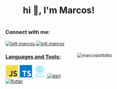 <h1 align="center">hi 👋, I'm Marcos!</h1>

<div style="display:flex; flex-direction: row; align-items: center; justify-content: center; gap: 12px">
  <div style="width: 214px">
    <h3 align="left">Connect with me:</h3>
    <p align="left">
      <a href="https://linkedin.com/in/lott-marcos" target="blank">
        <img align="center" src="https://raw.githubusercontent.com/rahuldkjain/github-profile-readme-generator/master/src/images/icons/Social/linked-in-alt.svg" alt="lott-marcos" height="30" width="40" />
      </a>
      <a href="https://instagram.com/lott.marcos" target="blank"><img align="center" src="https://raw.githubusercontent.com/rahuldkjain/github-profile-readme-generator/master/src/images/icons/Social/instagram.svg" alt="lott.marcos" height="30" width="40" />
    </p>
    <h3 align="left">Languages and Tools:</h3>
    <p align="left">
      <a href="https://developer.mozilla.org/en-US/docs/Web/JavaScript" target="_blank" rel="noreferrer">
        <img src="https://raw.githubusercontent.com/devicons/devicon/master/icons/javascript/javascript-original.svg" alt="javascript" width="40" height="40"/>
      </a>
      <a href="https://www.typescriptlang.org/" target="_blank" rel="noreferrer">
        <img src="https://raw.githubusercontent.com/devicons/devicon/master/icons/typescript/typescript-original.svg" alt="typescript" width="40" height="40"/>
      </a>
      <a href="https://reactjs.org/" target="_blank" rel="noreferrer">
        <img src="https://raw.githubusercontent.com/devicons/devicon/master/icons/react/react-original-wordmark.svg" alt="react" width="40" height="40"/>
      </a>
      <a href="https://dart.dev" target="_blank" rel="noreferrer">
        <img src="https://www.vectorlogo.zone/logos/dartlang/dartlang-icon.svg" alt="dart" width="40" height="40"/>
      </a>
      <a href="https://flutter.dev" target="_blank" rel="noreferrer">
        <img src="https://www.vectorlogo.zone/logos/flutterio/flutterio-icon.svg" alt="flutter" width="40" height="40"/>
      </a>
    </p>
  </div>
  <div>
    <p>
      <img align="center" src="https://github-readme-streak-stats.herokuapp.com/?user=marcoslottdito&" alt="marcoslottdito" />
    </p>
  </div>
</div>

